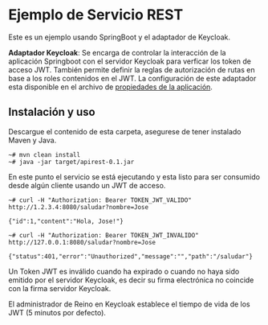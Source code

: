 # Ejemplo de Servicio REST

Este es un ejemplo usando SpringBoot y el adaptador de Keycloak.

**Adaptador Keycloak**:  Se encarga de controlar la interacción de la aplicación Springboot con el servidor Keycloak para verficar los token de acceso JWT. También permite definir la reglas de autorización de rutas en base a los roles contenidos en el JWT.  La configuración de este adaptador esta disponible en el archivo de [propiedades de la aplicación](/apirest/src/main/resources/application.properties). 



## Instalación y uso
Descargue el contenido de esta carpeta, asegurese de tener instalado Maven y Java.

```
~# mvn clean install
~# java -jar target/apirest-0.1.jar
```
En este punto el servicio se está ejecutando y esta listo para ser consumido desde algún cliente usando un JWT de acceso.

```
~# curl -H "Authorization: Bearer TOKEN_JWT_VALIDO" http://1.2.3.4:8080/saludar?nombre=Jose

{"id":1,"content":"Hola, Jose!"}

~# curl -H "Authorization: Bearer TOKEN_JWT_INVALIDO" http://127.0.0.1:8080/saludar?nombre=Jose

{"status":401,"error":"Unauthorized","message":"","path":"/saludar"}

```
Un Token JWT es inválido cuando ha expirado o cuando no haya sido emitido por el servidor Keycloak, es decir su firma electrónica no coincide con la firma servidor Keycloak. 

El administrador de Reino en Keycloak establece el tiempo de vida de los JWT (5 minutos por defecto).